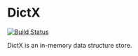 # DictX
[![Build Status](https://travis-ci.com/thetinygoat/dictX.svg?branch=master)](https://travis-ci.com/thetinygoat/dictX)

DictX is an in-memory data structure store.